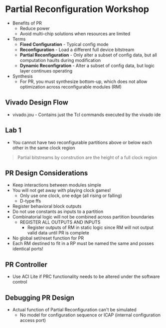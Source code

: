 # Partial Reconfiguration Workshop

- Benefits of PR
  - Reduce power
  - Avoid multi-chip solutions when resources are limited
- Terms
  - **Fixed Configuration** - Typical config mode
  - **Reconfiguration** - Load a different full device bitstream
  - **Partial Reconfiguration** - Only alter a subset of config data, but all computation haults during modification
  - **Dynamic Reconfigration** - Alter a subset of config data, but logic layer continues operating
- Synthesis
  - For PR, you must synthesize bottom-up, which does not allow optimization across reconfigurable modules (RM)

## Vivado Design Flow
- vivado.jou - Contains just the Tcl commands executed by the vivado ide

## Lab 1
- You cannot have two reconfigurable partitions above or below each other in the same clock region
> Partial bitstreams by constrution are the height of a full clock region

## PR Design Considerations
- Keep interactions between modules simple
- You will not get away with playing clock games!
  - Only use one clock, one edge (all rising or falling)
  - D-type ffs
- Register behavioral block outputs
- Do not use constants as inputs to a partition
- Combinatorial logic will not be combined across partition boundaries
  - REGISTER ALL OUTPUTS AND INPUTS
    - Register outputs of RM in static logic since RM will not output valid data until PR is complete
- No global set/reset function for PR
- Each RM destined to fit in a RP must be named the same and posses identical ports!

## PR Controller
- Use ACI Lite if PRC functionality needs to be altered under the software control

## Debugging PR Design
- Actual function of Partial Reconfiguration can't be simulated
  - No model for configuration sequence or ICAP (internal configuration access port)
 
